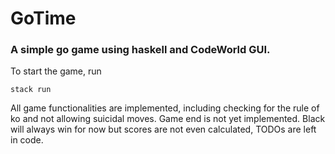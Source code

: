 # GoTime
### A simple go game using haskell and CodeWorld GUI.

To start the game, run
```
stack run
```
All game functionalities are implemented, including checking for the rule of ko and not allowing suicidal moves.
Game end is not yet implemented. Black will always win for now but scores are not even calculated, TODOs are left in code.